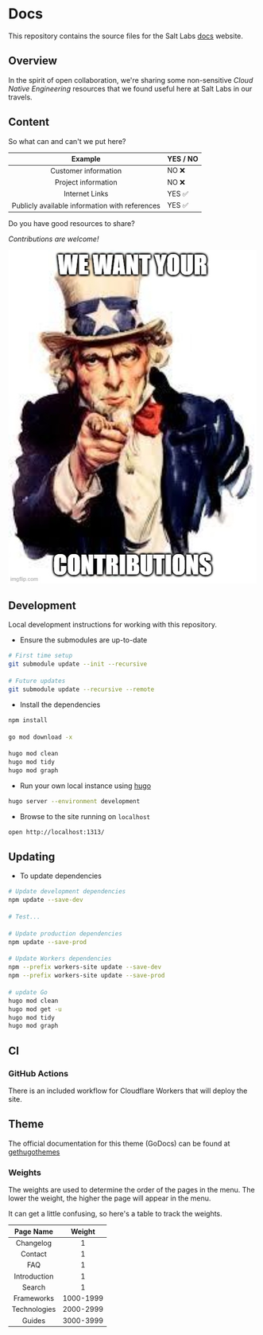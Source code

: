# Docs

This repository contains the source files for the Salt Labs [docs](https://docs.saltlabs.tech) website.

## Overview

In the spirit of open collaboration, we're sharing some non-sensitive _Cloud Native Engineering_ resources that we found useful here at Salt Labs in our travels.

## Content

So what can and can't we put here?

|                    Example                     | YES / NO |
| :--------------------------------------------: | :------- |
|              Customer information              | NO ❌    |
|              Project information               | NO ❌    |
|                 Internet Links                 | YES ✅   |
| Publicly available information with references | YES ✅   |

Do you have good resources to share?

_Contributions are welcome!_

![Contributions](/assets/images/meme/contributions.png)

## Development

Local development instructions for working with this repository.

- Ensure the submodules are up-to-date

```bash
# First time setup
git submodule update --init --recursive

# Future updates
git submodule update --recursive --remote
```

- Install the dependencies

```bash
npm install

go mod download -x

hugo mod clean
hugo mod tidy
hugo mod graph
```

- Run your own local instance using [hugo](https://gohugo.io)

```bash
hugo server --environment development
```

- Browse to the site running on `localhost`

```bash
open http://localhost:1313/
```

## Updating

- To update dependencies

```bash
# Update development dependencies
npm update --save-dev

# Test...

# Update production dependencies
npm update --save-prod

# Update Workers dependencies
npm --prefix workers-site update --save-dev
npm --prefix workers-site update --save-prod

# update Go
hugo mod clean
hugo mod get -u
hugo mod tidy
hugo mod graph
```

## CI

### GitHub Actions

There is an included workflow for Cloudflare Workers that will deploy the site.

## Theme

The official documentation for this theme (GoDocs) can be found at [gethugothemes](https://docs.gethugothemes.com/godocs/)

### Weights

The weights are used to determine the order of the pages in the menu. The lower the weight, the higher the page will appear in the menu.

It can get a little confusing, so here's a table to track the weights.

|  Page Name   |  Weight   |
| :----------: | :-------: |
|  Changelog   |     1     |
|   Contact    |     1     |
|     FAQ      |     1     |
| Introduction |     1     |
|    Search    |     1     |
|  Frameworks  | 1000-1999 |
| Technologies | 2000-2999 |
|    Guides    | 3000-3999 |
